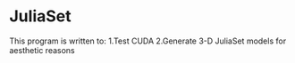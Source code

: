 # JuliaSet

This program is written to:
1.Test CUDA
2.Generate 3-D JuliaSet models for aesthetic reasons
